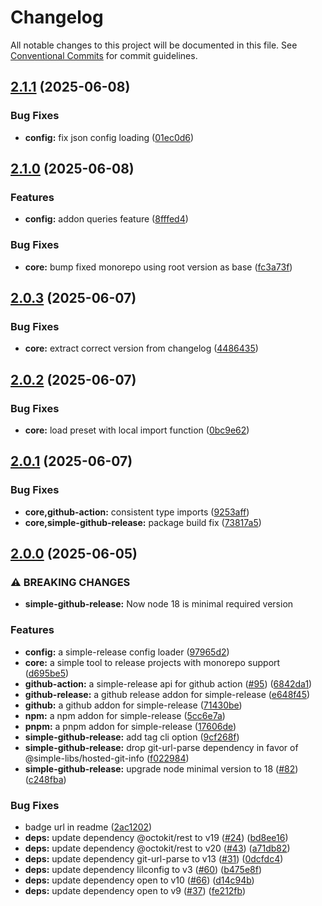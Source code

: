 # Changelog

All notable changes to this project will be documented in this file.
See [Conventional Commits](https://conventionalcommits.org) for commit guidelines.

## [2.1.1](https://github.com/TrigenSoftware/simple-release/compare/v2.1.0...v2.1.1) (2025-06-08)

### Bug Fixes

* **config:** fix json config loading ([01ec0d6](https://github.com/TrigenSoftware/simple-release/commit/01ec0d682fd0fab8bb850bf9cd8dd9c14930d29f))

## [2.1.0](https://github.com/TrigenSoftware/simple-release/compare/v2.0.3...v2.1.0) (2025-06-08)

### Features

* **config:** addon queries feature ([8fffed4](https://github.com/TrigenSoftware/simple-release/commit/8fffed439e1b527491d8db0c2b178dff44f02a3a))

### Bug Fixes

* **core:** bump fixed monorepo using root version as base ([fc3a73f](https://github.com/TrigenSoftware/simple-release/commit/fc3a73fa1a89bcdb0c1e7ae81361ebc0c5067d91))

## [2.0.3](https://github.com/TrigenSoftware/simple-release/compare/v2.0.2...v2.0.3) (2025-06-07)

### Bug Fixes

* **core:** extract correct version from changelog ([4486435](https://github.com/TrigenSoftware/simple-release/commit/44864354dcf9522782c40a21ab19874a00265e9d))

## [2.0.2](https://github.com/TrigenSoftware/simple-release/compare/v2.0.1...v2.0.2) (2025-06-07)

### Bug Fixes

* **core:** load preset with local import function ([0bc9e62](https://github.com/TrigenSoftware/simple-release/commit/0bc9e62aa2386446760a7d4790765ce0ce4d2096))

## [2.0.1](https://github.com/TrigenSoftware/simple-release/compare/v2.0.0...v2.0.1) (2025-06-07)

### Bug Fixes

* **core,github-action:** consistent type imports ([9253aff](https://github.com/TrigenSoftware/simple-release/commit/9253aff53c9a232661d694f13728217d003fec25))
* **core,simple-github-release:** package build fix ([73817a5](https://github.com/TrigenSoftware/simple-release/commit/73817a5d03ffdae1fbaae38faed18f32f1fbbefd))

## [2.0.0](https://github.com/TrigenSoftware/simple-release/compare/v1.0.0...v2.0.0) (2025-06-05)

### ⚠ BREAKING CHANGES

* **simple-github-release:** Now node 18 is minimal required version

### Features

* **config:** a simple-release config loader ([97965d2](https://github.com/TrigenSoftware/simple-release/commit/97965d29ab28d40836cf5ef3d5e4e04f908e7037))
* **core:** a simple tool to release projects with monorepo support ([d695be5](https://github.com/TrigenSoftware/simple-release/commit/d695be51e9e0fdf12acfb86a8d0cefe802012271))
* **github-action:** a simple-release api for github action ([#95](https://github.com/TrigenSoftware/simple-release/issues/95)) ([6842da1](https://github.com/TrigenSoftware/simple-release/commit/6842da1a008f9bd921046c1aadf24e3f45eb3a51))
* **github-release:** a github release addon for simple-release ([e648f45](https://github.com/TrigenSoftware/simple-release/commit/e648f45ce2005b2ec90824217951d5f7d152976f))
* **github:** a github addon for simple-release ([71430be](https://github.com/TrigenSoftware/simple-release/commit/71430be20ab9aa680f89d4d36b6dec7f76df4a82))
* **npm:** a npm addon for simple-release ([5cc6e7a](https://github.com/TrigenSoftware/simple-release/commit/5cc6e7a94687f480a315becd8d1d3fd10e8ec08a))
* **pnpm:** a pnpm addon for simple-release ([17606de](https://github.com/TrigenSoftware/simple-release/commit/17606de0172cccac9d5227036c8594284a59f102))
* **simple-github-release:** add tag cli option ([9cf268f](https://github.com/TrigenSoftware/simple-release/commit/9cf268f22fe8a68055be213b211d8268ce69a3f3))
* **simple-github-release:** drop git-url-parse dependency in favor of @simple-libs/hosted-git-info ([f022984](https://github.com/TrigenSoftware/simple-release/commit/f02298413e0b9c084a6d3579bc474a7364dda5cc))
* **simple-github-release:** upgrade node minimal version to 18 ([#82](https://github.com/TrigenSoftware/simple-release/issues/82)) ([c248fba](https://github.com/TrigenSoftware/simple-release/commit/c248fba43f1d5fe6a296711af88bcf4370a7fc3e))

### Bug Fixes

* badge url in readme ([2ac1202](https://github.com/TrigenSoftware/simple-release/commit/2ac12021d4d90e67133841645321525ef6a3716d))
* **deps:** update dependency @octokit/rest to v19 ([#24](https://github.com/TrigenSoftware/simple-release/issues/24)) ([bd8ee16](https://github.com/TrigenSoftware/simple-release/commit/bd8ee168cd9f978a4489d858f44e736eeef9d024))
* **deps:** update dependency @octokit/rest to v20 ([#43](https://github.com/TrigenSoftware/simple-release/issues/43)) ([a71db82](https://github.com/TrigenSoftware/simple-release/commit/a71db82a2fe70163b0e992a3c38769ca09129c34))
* **deps:** update dependency git-url-parse to v13 ([#31](https://github.com/TrigenSoftware/simple-release/issues/31)) ([0dcfdc4](https://github.com/TrigenSoftware/simple-release/commit/0dcfdc43b3b41328c80e413c40b6eccff03216e8))
* **deps:** update dependency lilconfig to v3 ([#60](https://github.com/TrigenSoftware/simple-release/issues/60)) ([b475e8f](https://github.com/TrigenSoftware/simple-release/commit/b475e8f9d9ae439c07c48248e7ae891e609436ca))
* **deps:** update dependency open to v10 ([#66](https://github.com/TrigenSoftware/simple-release/issues/66)) ([d14c94b](https://github.com/TrigenSoftware/simple-release/commit/d14c94b464ec50c4b31b6cdf3b1a45fcb399da73))
* **deps:** update dependency open to v9 ([#37](https://github.com/TrigenSoftware/simple-release/issues/37)) ([fe212fb](https://github.com/TrigenSoftware/simple-release/commit/fe212fb4ff0179455959d84ccccdc828e778f61b))
